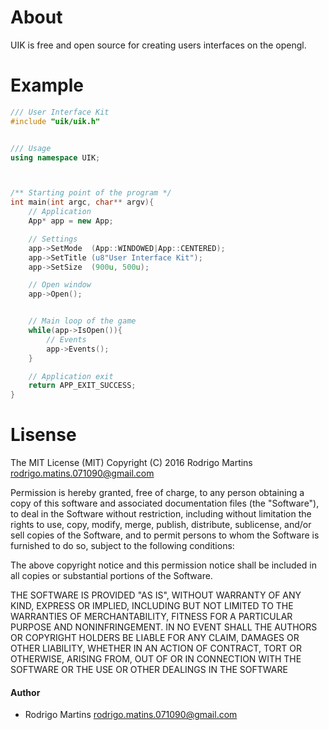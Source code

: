# About
UIK is free and open source for creating users interfaces on the opengl.

# Example

```C++
/// User Interface Kit
#include "uik/uik.h"


/// Usage
using namespace UIK;



/** Starting point of the program */
int main(int argc, char** argv){
    // Application
    App* app = new App;

    // Settings
    app->SetMode  (App::WINDOWED|App::CENTERED);
    app->SetTitle (u8"User Interface Kit");
    app->SetSize  (900u, 500u);

    // Open window
    app->Open();


    // Main loop of the game
    while(app->IsOpen()){
        // Events
        app->Events();
    }

    // Application exit
    return APP_EXIT_SUCCESS;
}

```

# Lisense

The MIT License (MIT)
Copyright (C) 2016 Rodrigo Martins <rodrigo.matins.071090@gmail.com>

Permission is hereby granted, free of charge, to any person obtaining a copy
of this software and associated documentation files (the "Software"), to deal
in the Software without restriction, including without limitation the rights
to use, copy, modify, merge, publish, distribute, sublicense, and/or sell
copies of the Software, and to permit persons to whom the Software is
furnished to do so, subject to the following conditions:

The above copyright notice and this permission notice shall be included in all
copies or substantial portions of the Software.

THE SOFTWARE IS PROVIDED "AS IS", WITHOUT WARRANTY OF ANY KIND, EXPRESS OR
IMPLIED, INCLUDING BUT NOT LIMITED TO THE WARRANTIES OF MERCHANTABILITY,
FITNESS FOR A PARTICULAR PURPOSE AND NONINFRINGEMENT. IN NO EVENT SHALL THE
AUTHORS OR COPYRIGHT HOLDERS BE LIABLE FOR ANY CLAIM, DAMAGES OR OTHER
LIABILITY, WHETHER IN AN ACTION OF CONTRACT, TORT OR OTHERWISE, ARISING FROM,
OUT OF OR IN CONNECTION WITH THE SOFTWARE OR THE USE OR OTHER DEALINGS IN THE
SOFTWARE

#### Author
* Rodrigo Martins <rodrigo.matins.071090@gmail.com>